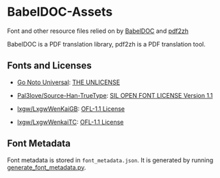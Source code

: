 # BabelDOC-Assets
Font and other resource files relied on by [BabelDOC](https://github.com/funstory-ai/babeldoc) and [pdf2zh](https://github.com/Byaidu/PDFMathTranslate)

BabelDOC is a PDF translation library, pdf2zh is a PDF translation tool.

## Fonts and Licenses

- [Go Noto Universal](https://github.com/satbyy/go-noto-universal): [THE UNLICENSE](https://github.com/satbyy/go-noto-universal?tab=License-1-ov-file)

- [Pal3love/Source-Han-TrueType](https://github.com/Pal3love/Source-Han-TrueType): [SIL OPEN FONT LICENSE Version 1.1](https://github.com/Pal3love/Source-Han-TrueType?tab=License-1-ov-file)

- [lxgw/LxgwWenKaiGB](https://github.com/lxgw/LxgwWenKaiGB?tab=readme-ov-file): [OFL-1.1 License](https://github.com/lxgw/LxgwWenKaiGB?tab=OFL-1.1-1-ov-file)

- [lxgw/LxgwWenkaiTC](https://github.com/lxgw/LxgwWenkaiTC?tab=readme-ov-file): [OFL-1.1 License](https://github.com/lxgw/LxgwWenkaiTC?tab=OFL-1.1-1-ov-file)

## Font Metadata

Font metadata is stored in `font_metadata.json`. It is generated by running [generate_font_metadata.py](https://github.com/funstory-ai/yadt/blob/main/babeldoc/tools/generate_font_metadata.py).
